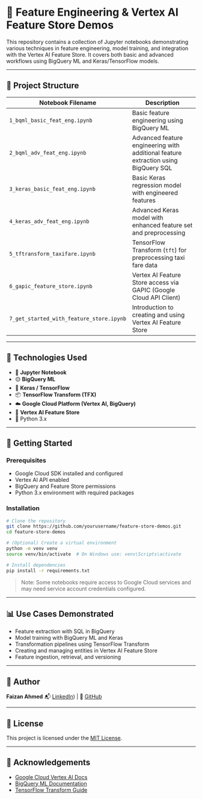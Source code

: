 
# 🧠 Feature Engineering & Vertex AI Feature Store Demos

This repository contains a collection of Jupyter notebooks demonstrating various techniques in feature engineering, model training, and integration with the Vertex AI Feature Store. It covers both basic and advanced workflows using BigQuery ML and Keras/TensorFlow models.

---

## 📁 Project Structure

| Notebook Filename | Description |
|-------------------|-------------|
| `1_bqml_basic_feat_eng.ipynb` | Basic feature engineering using BigQuery ML |
| `2_bqml_adv_feat_eng.ipynb` | Advanced feature engineering with additional feature extraction using BigQuery SQL |
| `3_keras_basic_feat_eng.ipynb` | Basic Keras regression model with engineered features |
| `4_keras_adv_feat_eng.ipynb` | Advanced Keras model with enhanced feature set and preprocessing |
| `5_tftransform_taxifare.ipynb` | TensorFlow Transform (`tft`) for preprocessing taxi fare data |
| `6_gapic_feature_store.ipynb` | Vertex AI Feature Store access via GAPIC (Google Cloud API Client) |
| `7_get_started_with_feature_store.ipynb` | Introduction to creating and using Vertex AI Feature Store |

---

## 🧰 Technologies Used

- 🧪 **Jupyter Notebook**
- 🟡 **BigQuery ML**
- 🧠 **Keras / TensorFlow**
- 📦 **TensorFlow Transform (TFX)**
- ☁️ **Google Cloud Platform (Vertex AI, BigQuery)**
- 🔗 **Vertex AI Feature Store**
- 🐍 Python 3.x

---

## 🚀 Getting Started

### Prerequisites

- Google Cloud SDK installed and configured
- Vertex AI API enabled
- BigQuery and Feature Store permissions
- Python 3.x environment with required packages

### Installation

```bash
# Clone the repository
git clone https://github.com/yourusername/feature-store-demos.git
cd feature-store-demos

# (Optional) Create a virtual environment
python -m venv venv
source venv/bin/activate  # On Windows use: venv\Scripts\activate

# Install dependencies
pip install -r requirements.txt
````

> Note: Some notebooks require access to Google Cloud services and may need service account credentials configured.

---

## 📊 Use Cases Demonstrated

* Feature extraction with SQL in BigQuery
* Model training with BigQuery ML and Keras
* Transformation pipelines using TensorFlow Transform
* Creating and managing entities in Vertex AI Feature Store
* Feature ingestion, retrieval, and versioning

---

## 📌 Author

**Faizan Ahmed**
📬 [LinkedIn](https://www.linkedin.com/in/faizan-ahmed-74a935246/)) | 🐙 [GitHub](https://github.com/FURIOUSCHAMP007)

---

## 📄 License

This project is licensed under the [MIT License](LICENSE).

---

## 🙌 Acknowledgements

* [Google Cloud Vertex AI Docs](https://cloud.google.com/vertex-ai/docs)
* [BigQuery ML Documentation](https://cloud.google.com/bigquery-ml/docs)
* [TensorFlow Transform Guide](https://www.tensorflow.org/tfx/transform/)

